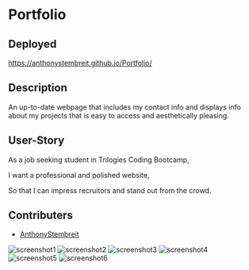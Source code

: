 # Portfolio

## Deployed
https://anthonystembreit.github.io/Portfolio/

## Description
An up-to-date webpage that includes my contact info and displays info about my projects that is easy to access and aesthetically pleasing.

## User-Story
As a job seeking student in Trilogies Coding Bootcamp,

I want a professional and polished website,

So that I can impress recruitors and stand out from the crowd.

## Contributers
* [AnthonyStembreit](https://github.com/AnthonyStembreit)

![screenshot1](https://user-images.githubusercontent.com/64037800/94999538-9bee4000-057f-11eb-96b4-4620133415b7.png)
![screenshot2](https://user-images.githubusercontent.com/64037800/94999539-9c86d680-057f-11eb-9b2a-c82a4bf3c0b3.png)
![screenshot3](https://user-images.githubusercontent.com/64037800/94999540-9c86d680-057f-11eb-89df-c692b03d7682.png)
![screenshot4](https://user-images.githubusercontent.com/64037800/94999541-9d1f6d00-057f-11eb-8854-d2160da79f2b.png)
![screenshot5](https://user-images.githubusercontent.com/64037800/94999542-9d1f6d00-057f-11eb-94bd-ab8a0107c866.png)
![screenshot6](https://user-images.githubusercontent.com/64037800/94999543-9d1f6d00-057f-11eb-8bc5-026b8da387b9.png)
